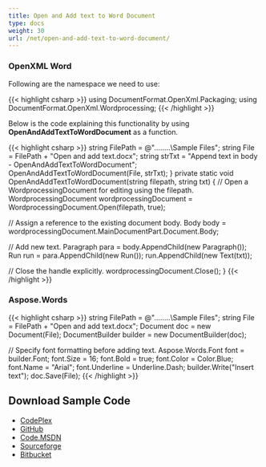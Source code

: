 ```yaml
---
title: Open and Add text to Word Document
type: docs
weight: 30
url: /net/open-and-add-text-to-word-document/
---
```


### **OpenXML Word**

Following are the namespace we need to use:

{{< highlight csharp >}}
using DocumentFormat.OpenXml.Packaging;
using DocumentFormat.OpenXml.Wordprocessing;
{{< /highlight >}}

Below is the code explaining this functionality by using **OpenAndAddTextToWordDocument** as a function.

{{< highlight csharp >}}
string FilePath = @"..\..\..\..\Sample Files\";
string File = FilePath + "Open and add text.docx";
string strTxt = "Append text in body - OpenAndAddTextToWordDocument";
OpenAndAddTextToWordDocument(File, strTxt);
}
private static void OpenAndAddTextToWordDocument(string filepath, string txt)
{
// Open a WordprocessingDocument for editing using the filepath.
WordprocessingDocument wordprocessingDocument =
    WordprocessingDocument.Open(filepath, true);

// Assign a reference to the existing document body.
Body body = wordprocessingDocument.MainDocumentPart.Document.Body;

// Add new text.
Paragraph para = body.AppendChild(new Paragraph());
Run run = para.AppendChild(new Run());
run.AppendChild(new Text(txt));

// Close the handle explicitly.
wordprocessingDocument.Close();
}
{{< /highlight >}}

### **Aspose.Words**

{{< highlight csharp >}}
string FilePath = @"..\..\..\..\Sample Files\";
string File = FilePath + "Open and add text.docx";
Document doc = new Document(File);
DocumentBuilder builder = new DocumentBuilder(doc);

// Specify font formatting before adding text.
Aspose.Words.Font font = builder.Font;
font.Size = 16;
font.Bold = true;
font.Color = Color.Blue;
font.Name = "Arial";
font.Underline = Underline.Dash;
builder.Write("Insert text");
doc.Save(File);
{{< /highlight >}}

## **Download Sample Code**

- [CodePlex](https://asposewordsopenxml.codeplex.com/releases/view/620544)
- [GitHub](https://github.com/aspose-words/Aspose.Words-for-.NET/releases/tag/AsposeWordsVsOpenXMLv1.2)
- [Code.MSDN](https://code.msdn.microsoft.com/Code-Comparison-of-Common-4ffff4d7#content)
- [Sourceforge](https://sourceforge.net/projects/asposeopenxml/files/Aspose.Words%20Vs%20OpenXML/Open%20and%20add%20text%20to%20Word%20Document%20\(Aspose.Words\).zip/download)
- [Bitbucket](https://bitbucket.org/asposemarketplace/aspose-for-openxml/downloads/Open%20and%20add%20text%20to%20Word%20Document%20\(Aspose.Words\).zip)
